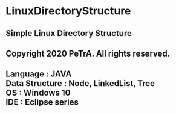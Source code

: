 # LinuxDirectoryStructure
## Simple Linux Directory Structure 
Copyright 2020 PeTrA. All rights reserved.
------
Language : JAVA   
Data Structure : Node, LinkedList, Tree   
OS : Windows 10   
IDE : Eclipse series   
------
